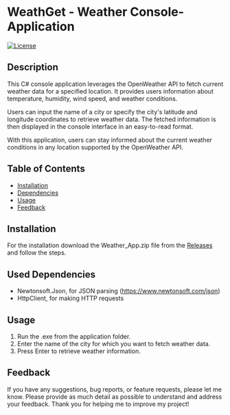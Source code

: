 # WeathGet - Weather Console-Application

[![License](https://img.shields.io/badge/License-MIT-blue.svg)](https://opensource.org/licenses/MIT)

## Description

This C# console application leverages the OpenWeather API to fetch current weather data for a specified location. It provides users information about temperature, humidity, wind speed, and weather conditions.

Users can input the name of a city or specify the city's latitude and longitude coordinates to retrieve weather data. The fetched information is then displayed in the console interface in an easy-to-read format.

With this application, users can stay informed about the current weather conditions in any location supported by the OpenWeather API. 

## Table of Contents

- [Installation](#installation)
- [Dependencies](dependencies)
- [Usage](#usage)
- [Feedback](#feedback)

## Installation

For the installation download the Weather_App.zip file from the [Releases](https://github.com/your-username/Weather-Console-Application/releases)
and follow the steps.

## Used Dependencies

- Newtonsoft.Json, for JSON parsing (https://www.newtonsoft.com/json)
- HttpClient, for making HTTP requests

## Usage

1. Run the .exe from the application folder.
2. Enter the name of the city for which you want to fetch weather data.
3. Press Enter to retrieve weather information.

## Feedback

If you have any suggestions, bug reports, or feature requests, please let me know.
Please provide as much detail as possible to understand and address your feedback. Thank you for helping me to improve my project!
